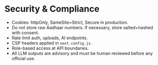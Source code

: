 # Security & Compliance

- Cookies: httpOnly, SameSite=Strict, Secure in production.
- Do not store raw Aadhaar numbers. If necessary, store salted+hashed with consent.
- Rate limit auth, uploads, AI endpoints.
- CSP headers applied in `next.config.js`.
- Role-based access at API boundaries.
- All LLM outputs are advisory and must be human reviewed before any official use.
